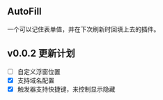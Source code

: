 ## AutoFill

一个可以记住表单值，并在下次刷新时回填上去的插件。

## v0.0.2 更新计划

- [ ] 自定义浮窗位置
- [x] 支持域名配置
- [x] 触发器支持快捷键，来控制显示隐藏
